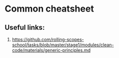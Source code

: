 # Common cheatsheet

## Useful links:

1. https://github.com/rolling-scopes-school/tasks/blob/master/stage1/modules/clean-code/materials/generic-principles.md